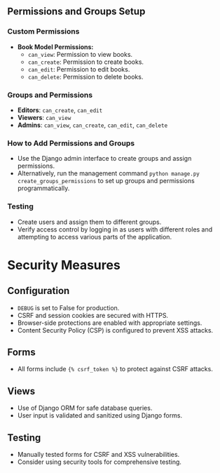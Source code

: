 ## Permissions and Groups Setup

### Custom Permissions
- **Book Model Permissions:**
  - `can_view`: Permission to view books.
  - `can_create`: Permission to create books.
  - `can_edit`: Permission to edit books.
  - `can_delete`: Permission to delete books.

### Groups and Permissions
- **Editors**: `can_create`, `can_edit`
- **Viewers**: `can_view`
- **Admins**: `can_view`, `can_create`, `can_edit`, `can_delete`

### How to Add Permissions and Groups
- Use the Django admin interface to create groups and assign permissions.
- Alternatively, run the management command `python manage.py create_groups_permissions` to set up groups and permissions programmatically.

### Testing
- Create users and assign them to different groups.
- Verify access control by logging in as users with different roles and attempting to access various parts of the application.




# Security Measures

## Configuration
- `DEBUG` is set to False for production.
- CSRF and session cookies are secured with HTTPS.
- Browser-side protections are enabled with appropriate settings.
- Content Security Policy (CSP) is configured to prevent XSS attacks.

## Forms
- All forms include `{% csrf_token %}` to protect against CSRF attacks.

## Views
- Use of Django ORM for safe database queries.
- User input is validated and sanitized using Django forms.

## Testing
- Manually tested forms for CSRF and XSS vulnerabilities.
- Consider using security tools for comprehensive testing.
